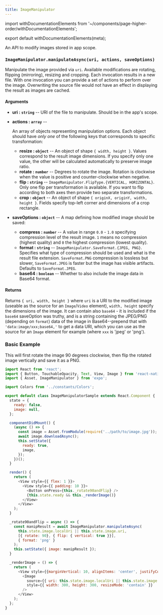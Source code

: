 ```yaml
---
title: ImageManipulator
---
```


import withDocumentationElements from '~/components/page-higher-order/withDocumentationElements';

export default withDocumentationElements(meta);

An API to modify images stored in app scope.

### `ImageManipulator.manipulateAsync(uri, actions, saveOptions)`

Manipulate the image provided via `uri`. Available modifications are rotating, flipping (mirroring), resizing and cropping. Each invocation results in a new file. With one invocation you can provide a set of actions to perform over the image. Overwriting the source file would not have an effect in displaying the result as images are cached.

#### Arguments

-   **uri : `string`** -- URI of the file to manipulate. Should be in the app's scope.
-   **actions : `array`** --

       An array of objects representing manipulation options. Each object should have *only one* of the following keys that corresponds to specific transformation:

    -   **resize : `object`** -- An object of shape `{ width, height }`. Values correspond to the result image dimensions. If you specify only one value, the other will be calculated automatically to preserve image ratio.
    -   **rotate : `number`** -- Degrees to rotate the image. Rotation is clockwise when the value is positive and counter-clockwise when negative.
    -   **flip : `string`** -- `ImageManipulator.FlipType.{VERTICAL, HORIZONTAL}`. Only one flip per transformation is available. If you want to flip according to both axes then provide two separate transformations.
    -   **crop : `object`** -- An object of shape `{ originX, originY, width, height }`. Fields specify top-left corner and dimensions of a crop rectangle.

-  **saveOptions : `object`** -- A map defining how modified image should be saved:
    -   **compress : `number`** -- A value in range `0.0` - `1.0` specifying compression level of the result image. `1` means no compression (highest quality) and `0` the highest compression (lowest quality).
    -   **format : `string`** -- `ImageManipulator.SaveFormat.{JPEG, PNG}`. Specifies what type of compression should be used and what is the result file extension. `SaveFormat.PNG` compression is lossless but slower, `SaveFormat.JPEG` is faster but the image has visible artifacts. Defaults to `SaveFormat.JPEG`.
    -   **base64 : `boolean`** -- Whether to also include the image data in Base64 format.

#### Returns

Returns `{ uri, width, height }` where `uri` is a URI to the modified image (useable as the source for an `Image`/`Video` element), `width, height` specify the dimensions of the image. It can contain also `base64` - it is included if the `base64` saveOption was truthy, and is a string containing the JPEG/PNG (depending on `format`) data of the image in Base64--prepend that with `'data:image/xxx;base64,'` to get a data URI, which you can use as the source for an `Image` element for example (where `xxx` is 'jpeg' or 'png').

### Basic Example

This will first rotate the image 90 degrees clockwise, then flip the rotated image vertically and save it as a PNG.

```javascript
import React from 'react';
import { Button, TouchableOpacity, Text, View, Image } from 'react-native';
import { Asset, ImageManipulator } from 'expo';

import Colors from '../constants/Colors';

export default class ImageManipulatorSample extends React.Component {
  state = {
    ready: false,
    image: null,
  };

  componentDidMount() {
    (async () => {
      const image = Asset.fromModule(require('../path/to/image.jpg'));
      await image.downloadAsync();
      this.setState({
        ready: true,
        image,
      });
    })();
  }

  render() {
    return (
      <View style={{ flex: 1 }}>
        <View style={{ padding: 10 }}>
          <Button onPress={this._rotate90andFlip} />
          {this.state.ready && this._renderImage()}
        </View>
      </View>
    );
  }

  _rotate90andFlip = async () => {
    const manipResult = await ImageManipulator.manipulateAsync(
      this.state.image.localUri || this.state.image.uri,
      [{ rotate: 90}, { flip: { vertical: true }}],
      { format: 'png' }
    );
    this.setState({ image: manipResult });
  }

  _renderImage = () => {
    return (
      <View style={{marginVertical: 10, alignItems: 'center', justifyContent: 'center'}}>
        <Image
          source={{ uri: this.state.image.localUri || this.state.image.uri }}
          style={{ width: 300, height: 300, resizeMode: 'contain' }}
        />
      </View>
    );
  };
}
```
